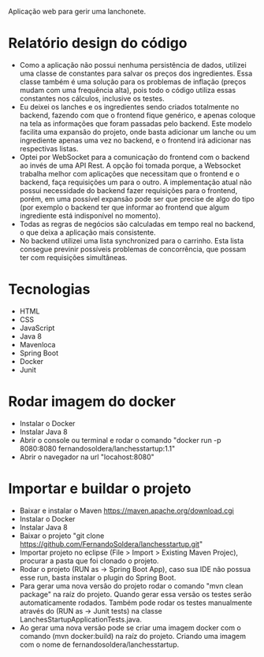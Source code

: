 Aplicação web para gerir uma lanchonete.

# Relatório design do código

 - Como a aplicação não possui nenhuma persistência de dados, utilizei uma classe de constantes para salvar os preços dos ingredientes. Essa classe também é uma solução para os problemas de inflação (preços mudam com uma frequência alta), pois todo o código utiliza essas constantes nos cálculos, inclusive os testes.
 - Eu deixei os lanches e os ingredientes sendo criados totalmente no backend, fazendo com que o frontend fique genérico, e apenas coloque na tela as informações que foram passadas pelo backend. Este modelo facilita uma expansão do projeto, onde basta adicionar um lanche ou um ingrediente apenas uma vez no backend, e o frontend irá adicionar nas respectivas listas.
 - Optei por WebSocket para a comunicação do frontend com o backend ao invés de uma API Rest. A opção foi tomada porque, a Websocket trabalha melhor com aplicações que necessitam que o frontend e o backend, faça requisições um para o outro. A implementação atual não possui necessidade do backend fazer requisições para o frontend, porém, em uma possível expansão pode ser que precise de algo do tipo (por exemplo o backend ter que informar ao frontend que algum ingrediente está indisponível no momento).
 - Todas as regras de negócios são calculadas em tempo real no backend, o que deixa a aplicação mais consistente.
 - No backend utilizei uma lista synchronized para o carrinho. Esta lista consegue previnir possíveis problemas de concorrência, que possam ter com requisições simultâneas.

# Tecnologias

 - HTML
 - CSS
 - JavaScript
 - Java 8
 - Mavenloca
 - Spring Boot
 - Docker
 - Junit
 
# Rodar imagem do docker

 - Instalar o Docker
 - Instalar Java 8
 - Abrir o console ou terminal e rodar o comando "docker run -p 8080:8080 fernandosoldera/lanchesstartup:1.1"
 - Abrir o navegador na url "locahost:8080"

# Importar e buildar o projeto

 - Baixar e instalar o Maven https://maven.apache.org/download.cgi
 - Instalar o Docker
 - Instalar Java 8
 - Baixar o projeto "git clone https://github.com/FernandoSoldera/lanchesstartup.git"
 - Importar projeto no eclipse (File > Import > Existing Maven Projec), procurar a pasta que foi clonado o projeto.
 - Rodar o projeto (RUN as -> Spring Boot App), caso sua IDE não possua esse run, basta instalar o plugin do Spring Boot.
 - Para gerar uma nova versão do projeto rodar o comando "mvn clean package" na raíz do projeto. Quando gerar essa versão os testes serão automaticamente rodados. Também pode rodar os testes manualmente através do (RUN as -> Junit tests) na classe LanchesStartupApplicationTests.java.
 - Ao gerar uma nova versão pode se criar uma imagem docker com o comando (mvn docker:build) na raíz do projeto. Criando uma imagem com o nome de fernandosoldera/lanchesstartup.
